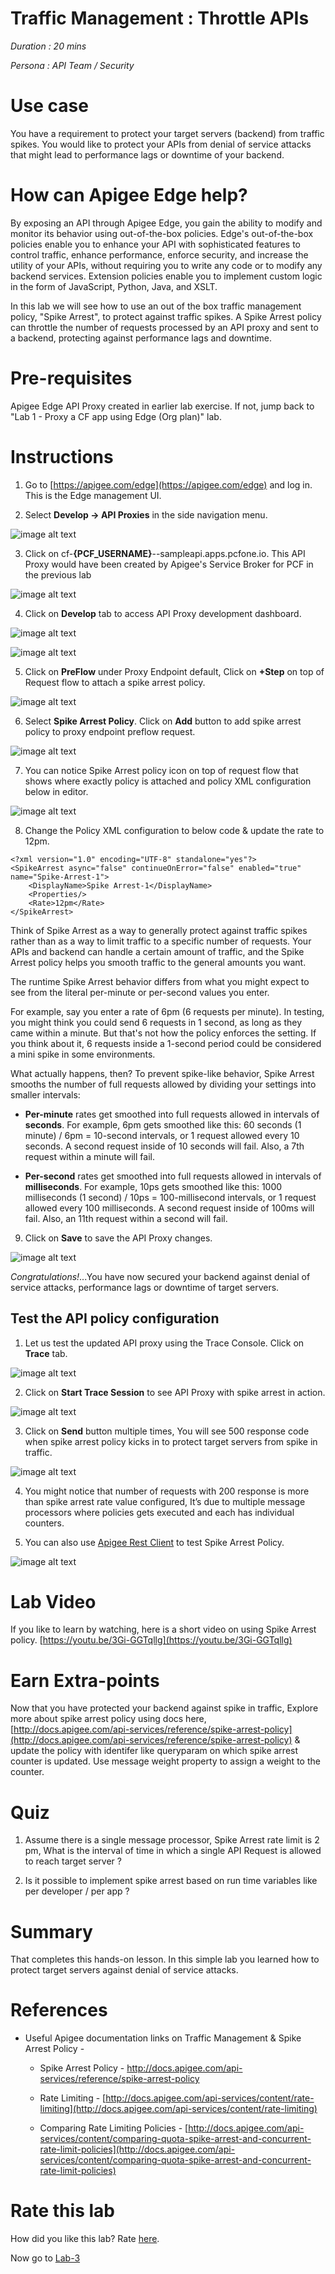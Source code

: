 # Traffic Management : Throttle APIs 

*Duration : 20 mins*

*Persona : API Team / Security*

# Use case

You have a requirement to protect your target servers (backend) from traffic spikes. You would like to protect your APIs from denial of service attacks that might lead to performance lags or downtime of your backend.

# How can Apigee Edge help?

By exposing an API through Apigee Edge, you gain the ability to modify and monitor its behavior using out-of-the-box policies. Edge's out-of-the-box policies enable you to enhance your API with sophisticated features to control traffic, enhance performance, enforce security, and increase the utility of your APIs, without requiring you to write any code or to modify any backend services. Extension policies enable you to implement custom logic in the form of JavaScript, Python, Java, and XSLT.

In this lab we will see how to use an out of the box traffic management policy, "Spike Arrest", to protect against traffic spikes. A Spike Arrest policy can throttle the number of requests processed by an API proxy and sent to a backend, protecting against performance lags and downtime.

# Pre-requisites

Apigee Edge API Proxy created in earlier lab exercise. If not, jump back to "Lab 1 - Proxy a CF app using Edge (Org plan)" lab.

# Instructions

1. Go to [https://apigee.com/edge](https://apigee.com/edge) and log in. This is the Edge management UI. 

2. Select **Develop → API Proxies** in the side navigation menu.

![image alt text](./media/image_2.jpg)

3. Click on cf-**{PCF_USERNAME}**--sampleapi.apps.pcfone.io. This API Proxy would have been created by Apigee's Service Broker for PCF in the previous lab

![image alt text](./media/image_3.png)

4. Click on **Develop** tab to access API Proxy development dashboard.

![image alt text](./media/image_4.png)

![image alt text](./media/image_5.png)

5. Click on **PreFlow** under Proxy Endpoint default, Click on **+Step** on top of Request flow to attach a spike arrest policy.

![image alt text](./media/image_6_updated.png)

6. Select **Spike Arrest Policy**. Click on **Add** button to add spike arrest policy to proxy endpoint preflow request.

![image alt text](./media/image_7.png)

7. You can notice Spike Arrest policy icon on top of request flow that shows where exactly policy is attached and policy XML configuration below in editor.

![image alt text](./media/image_8.png)

8. Change the Policy XML configuration to below code & update the rate to 12pm.
```
<?xml version="1.0" encoding="UTF-8" standalone="yes"?>
<SpikeArrest async="false" continueOnError="false" enabled="true" name="Spike-Arrest-1">
    <DisplayName>Spike Arrest-1</DisplayName>
    <Properties/>
    <Rate>12pm</Rate>
</SpikeArrest>
```

Think of Spike Arrest as a way to generally protect against traffic spikes rather than as a way to limit traffic to a specific number of requests. Your APIs and backend can handle a certain amount of traffic, and the Spike Arrest policy helps you smooth traffic to the general amounts you want.

The runtime Spike Arrest behavior differs from what you might expect to see from the literal per-minute or per-second values you enter.

For example, say you enter a rate of 6pm (6 requests per minute). In testing, you might think you could send 6 requests in 1 second, as long as they came within a minute. But that's not how the policy enforces the setting. If you think about it, 6 requests inside a 1-second period could be considered a mini spike in some environments.

What actually happens, then? To prevent spike-like behavior, Spike Arrest smooths the number of full requests allowed by dividing your settings into smaller intervals:

* **Per-minute** rates get smoothed into full requests allowed in intervals of **seconds**. For example, 6pm gets smoothed like this: 60 seconds (1 minute) / 6pm = 10-second intervals, or 1 request allowed every 10 seconds. A second request inside of 10 seconds will fail. Also, a 7th request within a minute will fail.

* **Per-second** rates get smoothed into full requests allowed in intervals of **milliseconds**. For example, 10ps gets smoothed like this: 1000 milliseconds (1 second) / 10ps = 100-millisecond intervals, or 1 request allowed every 100 milliseconds. A second request inside of 100ms will fail. Also, an 11th request within a second will fail.

9. Click on **Save** to save the API Proxy changes.

![image alt text](./media/image_9.png)

*Congratulations!*...You have now secured your backend against denial of service attacks, performance lags or downtime of target servers.

## Test the API policy configuration

1. Let us test the updated API proxy using the Trace Console. Click on **Trace** tab.

![image alt text](./media/image_10.png)

2. Click on **Start Trace Session** to see API Proxy with spike arrest in action.

![image alt text](./media/image_11.png)

3. Click on **Send** button multiple times, You will see 500 response code when spike arrest policy kicks in to protect target servers from spike in traffic.

![image alt text](./media/image_12.png)

4. You might notice that number of requests with 200 response is more than spike arrest rate value configured, It’s due to multiple message processors where policies gets executed and each has individual counters.

5. You can also use [Apigee Rest Client](https://apigee-rest-client.appspot.com/) to test Spike Arrest Policy.

![image alt text](./media/image_13.png)

# Lab Video

If you like to learn by watching, here is a short video on using Spike Arrest policy. [https://youtu.be/3Gi-GGTqllg](https://youtu.be/3Gi-GGTqllg)

# Earn Extra-points

Now that you have protected your backend against spike in traffic, Explore more about spike arrest policy using docs here, [http://docs.apigee.com/api-services/reference/spike-arrest-policy](http://docs.apigee.com/api-services/reference/spike-arrest-policy) & update the policy with identifer like queryparam on which spike arrest counter is updated. Use message weight property to assign a weight to the counter.

# Quiz

1. Assume there is a single message processor, Spike Arrest rate limit is 2 pm, What is the interval of time in which a single API Request is allowed to reach target server ?

2. Is it possible to implement spike arrest based on run time variables like per developer / per app ?

# Summary

That completes this hands-on lesson. In this simple lab you learned how to protect target servers against denial of service attacks.

# References

* Useful Apigee documentation links on Traffic Management & Spike Arrest Policy  - 

    * Spike Arrest Policy - http://docs.apigee.com/api-services/reference/spike-arrest-policy

    * Rate Limiting - [http://docs.apigee.com/api-services/content/rate-limiting](http://docs.apigee.com/api-services/content/rate-limiting)

    * Comparing Rate Limiting Policies - [http://docs.apigee.com/api-services/content/comparing-quota-spike-arrest-and-concurrent-rate-limit-policies](http://docs.apigee.com/api-services/content/comparing-quota-spike-arrest-and-concurrent-rate-limit-policies) 

# Rate this lab

How did you like this lab? Rate [here](https://goo.gl/forms/oivm4A6DqBKM9AEJ3).

Now go to [Lab-3](https://github.com/apigee/devjam3/tree/master/Labs/Core/Lab%203%20API%20Diagnostics%20-%20Trace%20tool)
